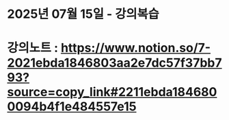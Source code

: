 # 2025년 07월 15일 - 강의복습

# 강의노트 : https://www.notion.so/7-2021ebda1846803aa2e7dc57f37bb793?source=copy_link#2211ebda1846800094b4f1e484557e15

